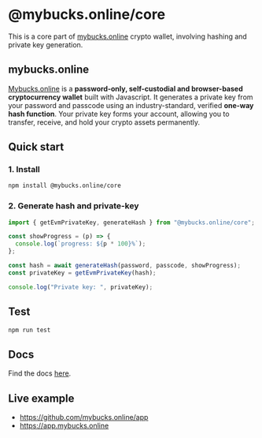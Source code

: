# @mybucks.online/core

This is a core part of [mybucks.online](https://mybucks.online) crypto wallet, involving hashing and private key generation.

## mybucks.online

[Mybucks.online](https://mybucks.online) is a **password-only, self-custodial and browser-based cryptocurrency wallet** built with Javascript. It generates a private key from your password and passcode using an industry-standard, verified **one-way hash function**. Your private key forms your account, allowing you to transfer, receive, and hold your crypto assets permanently.

## Quick start

### 1. Install

```bash
npm install @mybucks.online/core
```

### 2. Generate hash and private-key

```javascript
import { getEvmPrivateKey, generateHash } from "@mybucks.online/core";

const showProgress = (p) => {
  console.log(`progress: ${p * 100}%`);
};

const hash = await generateHash(password, passcode, showProgress);
const privateKey = getEvmPrivateKey(hash);

console.log("Private key: ", privateKey);
```

## Test
```bash
npm run test
```

## Docs

Find the docs [here](https://docs.mybucks.online).

## Live example

- https://github.com/mybucks.online/app
- https://app.mybucks.online
